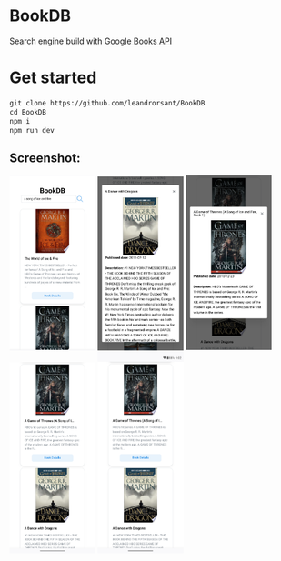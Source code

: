# BookDB 
Search engine build with [Google Books API](https://developers.google.com/books/)

# Get started
```
git clone https://github.com/leandrorsant/BookDB
cd BookDB
npm i
npm run dev
```

## Screenshot:
<img src="https://raw.githubusercontent.com/leandrorsant/BookDB/master/app/components/screenshots/BookDB_screenshot5.png" width=30% height=30%>
<img src="https://raw.githubusercontent.com/leandrorsant/BookDB/master/app/components/screenshots/BookDB_screenshot1.png" width=30% height=30%>
<img src="https://raw.githubusercontent.com/leandrorsant/BookDB/master/app/components/screenshots/BookDB_screenshot2.png" width=30% height=30%>
<img src="https://raw.githubusercontent.com/leandrorsant/BookDB/master/app/components/screenshots/BookDB_screenshot3.png" width=30% height=30%>
<img src="https://raw.githubusercontent.com/leandrorsant/BookDB/master/app/components/screenshots/BookDB_screenshot4.png" width=30% height=30%>



